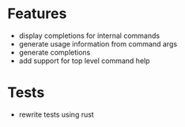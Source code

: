 # Features

- display completions for internal commands
- generate usage information from command args
- generate completions
- add support for top level command help

# Tests

- rewrite tests using rust

